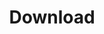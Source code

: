 ---
title: Download
tags: ["download", "arrow", "save", "get", "retrieve"]
icon: download
svg: '<svg xmlns="http://www.w3.org/2000/svg" width="24" height="24" fill="none" viewBox="0 0 24 24" stroke-width="1.5" stroke-linecap="round" stroke-linejoin="round" stroke="currentColor"><path d="M4 16.004V17a3 3 0 0 0 3 3h10a3 3 0 0 0 3-3v-1M12 4.5v11m3.5-3.5L12 15.5 8.5 12"/></svg>'
---